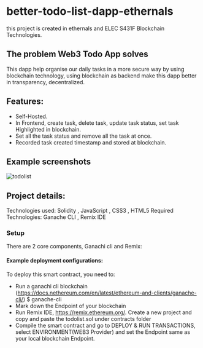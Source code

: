 # better-todo-list-dapp-ethernals
this project is created in ethernals and ELEC S431F	Blockchain Technologies.


## The problem Web3 Todo App solves
This dapp help organise our daily tasks in a more secure way by using blockchain technology, using blockchain as backend make this dapp better in transparency, decentralized.

## Features:
- Self-Hosted.
- In Frontend, create task, delete task, update task status, set task Highlighted in blockchain.
- Set all the task status and remove all the task at once.
- Recorded task created timestamp and stored at blockchain.

## Example screenshots

![todolist](https://user-images.githubusercontent.com/30548562/165284776-3cb15ec0-2f41-41af-ba47-5719193050ba.png)



## Project details:

Technologies used: Solidity , JavaScript , CSS3 , HTML5 
Required Technologies: Ganache CLI , Remix IDE 
### Setup

There are 2 core components, Ganachi cli and Remix:
#### Example deployment configurations: 
To deploy this smart contract, you need to:
- Run a ganachi cli blockchain (https://docs.nethereum.com/en/latest/ethereum-and-clients/ganache-cli/) 
$ ganache-cli <options>
- Mark down the Endpoint of your blockchain
- Run Remix IDE, https://remix.ethereum.org/. Create a new project and copy and paste the todolist.sol under contracts folder 
- Compile the smart contract and go to DEPLOY & RUN TRANSACTIONS, select ENVIRONMENT(WEB3 Provider) and set the Endpoint same as your local blockchain Endpoint.
  
